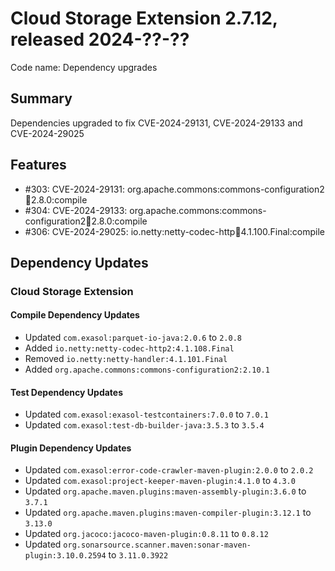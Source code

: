 # Cloud Storage Extension 2.7.12, released 2024-??-??

Code name: Dependency upgrades

## Summary
Dependencies upgraded to fix CVE-2024-29131, CVE-2024-29133 and CVE-2024-29025

## Features

* #303: CVE-2024-29131: org.apache.commons:commons-configuration2:jar:2.8.0:compile
* #304: CVE-2024-29133: org.apache.commons:commons-configuration2:jar:2.8.0:compile
* #306: CVE-2024-29025: io.netty:netty-codec-http:jar:4.1.100.Final:compile

## Dependency Updates

### Cloud Storage Extension

#### Compile Dependency Updates

* Updated `com.exasol:parquet-io-java:2.0.6` to `2.0.8`
* Added `io.netty:netty-codec-http2:4.1.108.Final`
* Removed `io.netty:netty-handler:4.1.101.Final`
* Added `org.apache.commons:commons-configuration2:2.10.1`

#### Test Dependency Updates

* Updated `com.exasol:exasol-testcontainers:7.0.0` to `7.0.1`
* Updated `com.exasol:test-db-builder-java:3.5.3` to `3.5.4`

#### Plugin Dependency Updates

* Updated `com.exasol:error-code-crawler-maven-plugin:2.0.0` to `2.0.2`
* Updated `com.exasol:project-keeper-maven-plugin:4.1.0` to `4.3.0`
* Updated `org.apache.maven.plugins:maven-assembly-plugin:3.6.0` to `3.7.1`
* Updated `org.apache.maven.plugins:maven-compiler-plugin:3.12.1` to `3.13.0`
* Updated `org.jacoco:jacoco-maven-plugin:0.8.11` to `0.8.12`
* Updated `org.sonarsource.scanner.maven:sonar-maven-plugin:3.10.0.2594` to `3.11.0.3922`
